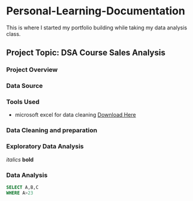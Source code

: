 # Personal-Learning-Documentation
This is where I started my portfolio building while taking my data analysis class.

## Project Topic: DSA Course Sales Analysis

### Project Overview

### Data Source

### Tools Used
- microsoft excel for data cleaning [Download Here](https://docs.google.com/spreadsheets/u/0/)

### Data Cleaning and preparation

### Exploratory Data Analysis

*italics*
**bold**

### Data Analysis

~~~ SQL
SELECT A,B,C
WHERE A>23
~~~
~~~
